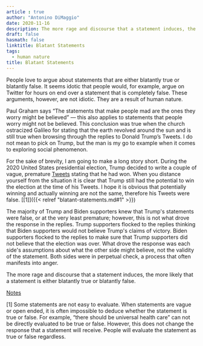 ```yaml
---
article : true
author: "Antonino DiMaggio"
date: 2020-11-16
description: The more rage and discourse that a statement induces, the more likely that a statement is either blatantly true or blatantly false.
draft: false
hasmath: false
linktitle: Blatant Statements
tags:
  - human nature
title: Blatant Statements
---
```


People love to argue about statements that are either blatantly true or blatantly false. It seems idotic that people would, for example, argue on Twitter for hours on end over a statement that is completely false. These arguments, however, are not idiotic. They are a result of human nature.

Paul Graham says “The statements that make people mad are the ones they worry might be believed” — this also applies to statements that people worry might not be believed. This conclusion was true when the church ostracized Galileo for stating that the earth revolved around the sun and is still true when browsing through the replies to Donald Trump’s Tweets. I do not mean to pick on Trump, but the man is my go to example when it comes to exploring social phenomenon.

For the sake of brevity, I am going to make a long story short. During the 2020 United States presidential election, Trump decided to write a couple of vague, premature [Tweets](https://twitter.com/realdonaldtrump/status/1325099845045071873) stating that he had won. When you distance yourself from the situation it is clear that Trump still had the potential to win the election at the time of his Tweets. I hope it is obvious that potentially winning and actually winning are not the same, therefore his Tweets were false. [[1]]({{< relref "blatant-statements.md#1" >}})

The majority of Trump and Biden supporters knew that Trump's statements were false, or at the very least premature;  however, this is not what drove the response in the replies. Trump supporters flocked to the replies thinking that Biden supporters would not believe Trump's claims of victory. Biden supporters flocked to the replies to make sure that Trump supporters did not believe that the election was over. What drove the response was each side's assumptions about what the other side might believe, not the validity of the statement. Both sides were in perpetual check, a process that often manifests into anger.

The more rage and discourse that a statement induces, the more likely that a statement is either blatantly true or blatantly false.


<u>Notes</u>

<span id="1">[1]</span> Some statements are not easy to evaluate. When statements are vague or open ended, it is often impossible to deduce whether the statement is true or false. For example, “there should be universal health care” can not be directly evaluated to be true or false. However, this does not change the response that a statement will receive. People will evaluate the statement as true or false regardless.

